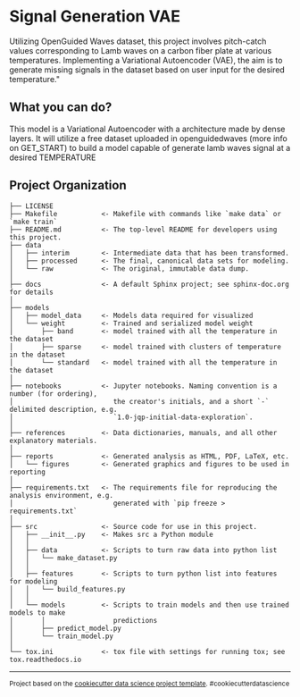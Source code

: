 Signal Generation VAE
==============================

Utilizing OpenGuided Waves dataset, this project involves pitch-catch values corresponding to Lamb waves on a carbon fiber plate at various temperatures. Implementing a Variational Autoencoder (VAE), the aim is to generate missing signals in the dataset based on user input for the desired temperature."

What you can do?
------------

This model is a Variational Autoencoder with a architecture made by dense layers. It will utilize a free dataset uploaded in openguidedwaves (more info on GET_START) to build a model capable of generate lamb waves signal at a desired TEMPERATURE

Project Organization
------------

    ├── LICENSE
    ├── Makefile           <- Makefile with commands like `make data` or `make train`
    ├── README.md          <- The top-level README for developers using this project.
    ├── data
    │   ├── interim        <- Intermediate data that has been transformed.
    │   ├── processed      <- The final, canonical data sets for modeling.
    │   └── raw            <- The original, immutable data dump.
    │
    ├── docs               <- A default Sphinx project; see sphinx-doc.org for details
    │
    ├── models             
    │   ├── model_data     <- Models data required for visualized
    │   └── weight         <- Trained and serialized model weight
    │       ├── band       <- model trained with all the temperature in the dataset
    │       ├── sparse     <- model trained with clusters of temperature in the dataset
    │       └── standard   <- model trained with all the temperature in the dataset
    │
    ├── notebooks          <- Jupyter notebooks. Naming convention is a number (for ordering),
    │                         the creator's initials, and a short `-` delimited description, e.g.
    │                         `1.0-jqp-initial-data-exploration`.
    │
    ├── references         <- Data dictionaries, manuals, and all other explanatory materials.
    │
    ├── reports            <- Generated analysis as HTML, PDF, LaTeX, etc.
    │   └── figures        <- Generated graphics and figures to be used in reporting
    │
    ├── requirements.txt   <- The requirements file for reproducing the analysis environment, e.g.
    │                         generated with `pip freeze > requirements.txt`
    │
    ├── src                <- Source code for use in this project.
    │   ├── __init__.py    <- Makes src a Python module
    │   │
    │   ├── data           <- Scripts to turn raw data into python list
    │   │   └── make_dataset.py
    │   │
    │   ├── features       <- Scripts to turn python list into features for modeling
    │   │   └── build_features.py
    │   │
    │   └── models         <- Scripts to train models and then use trained models to make
    │       │                 predictions
    │       ├── predict_model.py
    │       └── train_model.py
    │
    └── tox.ini            <- tox file with settings for running tox; see tox.readthedocs.io


--------

<p><small>Project based on the <a target="_blank" href="https://drivendata.github.io/cookiecutter-data-science/">cookiecutter data science project template</a>. #cookiecutterdatascience</small></p>

